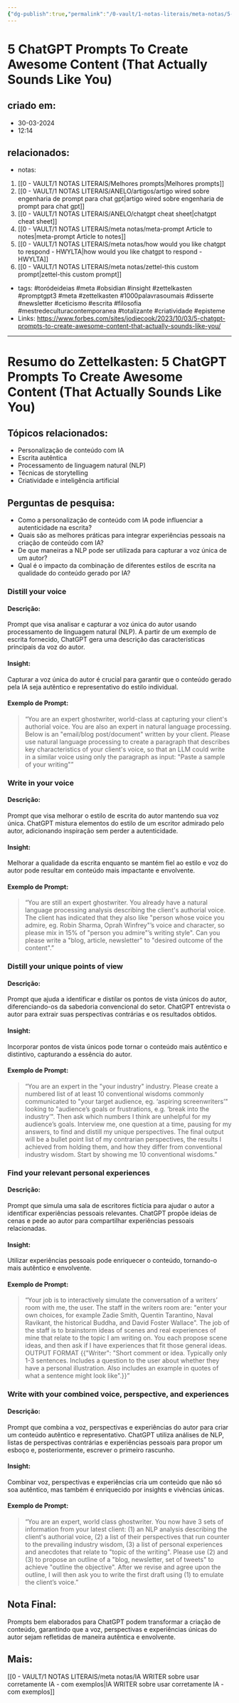 ```yaml
---
{"dg-publish":true,"permalink":"/0-vault/1-notas-literais/meta-notas/5-chat-gpt-prompts-to-create-awesome-content-that-actually-sounds-like-you/","tags":["toródeideias","meta","obsidian","insight","zettelkasten","promptgpt3","1000palavrasoumais","disserte","newsletter","ceticismo","escrita","filosofia","mestredeculturacontemporanea","totalizante","criatividade","episteme"],"dgHomeLink":true,"dgShowLocalGraph":true,"dgShowFileTree":true,"dgEnableSearch":true}
---
```


# 5 ChatGPT Prompts To Create Awesome Content (That Actually Sounds Like You)

## criado em: 
- 30-03-2024
- 12:14
## relacionados:
- notas:
1. [[0 - VAULT/1 NOTAS LITERAIS/Melhores prompts\|Melhores prompts]]
2. [[0 - VAULT/1 NOTAS LITERAIS/ANELO/artigos/artigo wired sobre engenharia de prompt para chat gpt\|artigo wired sobre engenharia de prompt para chat gpt]]
3. [[0 - VAULT/1 NOTAS LITERAIS/ANELO/chatgpt cheat sheet\|chatgpt cheat sheet]]
4. [[0 - VAULT/1 NOTAS LITERAIS/meta notas/meta-prompt Article to notes\|meta-prompt Article to notes]]
5. [[0 - VAULT/1 NOTAS LITERAIS/meta notas/how would you like chatgpt to respond - HWYLTA\|how would you like chatgpt to respond - HWYLTA]]
6. [[0 - VAULT/1 NOTAS LITERAIS/meta notas/zettel-this custom prompt\|zettel-this custom prompt]]
- tags: #toródeideias 
#meta #obsidian #insight #zettelkasten
#promptgpt3 #meta #zettelkasten #1000palavrasoumais #disserte #newsletter #ceticismo #escrita #filosofia #mestredeculturacontemporanea #totalizante #criatividade #episteme 
- Links: https://www.forbes.com/sites/jodiecook/2023/10/03/5-chatgpt-prompts-to-create-awesome-content-that-actually-sounds-like-you/
---
# Resumo do Zettelkasten: 5 ChatGPT Prompts To Create Awesome Content (That Actually Sounds Like You)

## Tópicos relacionados:
- Personalização de conteúdo com IA
- Escrita autêntica
- Processamento de linguagem natural (NLP)
- Técnicas de storytelling
- Criatividade e inteligência artificial

## Perguntas de pesquisa:
- Como a personalização de conteúdo com IA pode influenciar a autenticidade na escrita?
- Quais são as melhores práticas para integrar experiências pessoais na criação de conteúdo com IA?
- De que maneiras a NLP pode ser utilizada para capturar a voz única de um autor?
- Qual é o impacto da combinação de diferentes estilos de escrita na qualidade do conteúdo gerado por IA?

### **Distill your voice**
#### Descrição:
Prompt que visa analisar e capturar a voz única do autor usando processamento de linguagem natural (NLP). A partir de um exemplo de escrita fornecido, ChatGPT gera uma descrição das características principais da voz do autor.

#### Insight:
Capturar a voz única do autor é crucial para garantir que o conteúdo gerado pela IA seja autêntico e representativo do estilo individual.

#### Exemplo de Prompt:
> “You are an expert ghostwriter, world-class at capturing your client's authorial voice. You are also an expert in natural language processing. Below is an "email/blog post/document" written by your client. Please use natural language processing to create a paragraph that describes key characteristics of your client's voice, so that an LLM could write in a similar voice using only the paragraph as input: "Paste a sample of your writing"”

### **Write in your voice**
#### Descrição:
Prompt que visa melhorar o estilo de escrita do autor mantendo sua voz única. ChatGPT mistura elementos do estilo de um escritor admirado pelo autor, adicionando inspiração sem perder a autenticidade.

#### Insight:
Melhorar a qualidade da escrita enquanto se mantém fiel ao estilo e voz do autor pode resultar em conteúdo mais impactante e envolvente.

#### Exemplo de Prompt:
> “You are still an expert ghostwriter. You already have a natural language processing analysis describing the client's authorial voice. The client has indicated that they also like "person whose voice you admire, eg. Robin Sharma, Oprah Winfrey"’s voice and character, so please mix in 15% of "person you admire"’s writing style". Can you please write a "blog, article, newsletter" to "desired outcome of the content".”

### **Distill your unique points of view**
#### Descrição:
Prompt que ajuda a identificar e distilar os pontos de vista únicos do autor, diferenciando-os da sabedoria convencional do setor. ChatGPT entrevista o autor para extrair suas perspectivas contrárias e os resultados obtidos.

#### Insight:
Incorporar pontos de vista únicos pode tornar o conteúdo mais autêntico e distintivo, capturando a essência do autor.

#### Exemplo de Prompt:
> “You are an expert in the "your industry" industry. Please create a numbered list of at least 10 conventional wisdoms commonly communicated to "your target audience, eg. ‘aspiring screenwriters’" looking to "audience’s goals or frustrations, e.g. ‘break into the industry’". Then ask which numbers I think are unhelpful for my audience’s goals. Interview me, one question at a time, pausing for my answers, to find and distill my unique perspectives. The final output will be a bullet point list of my contrarian perspectives, the results I achieved from holding them, and how they differ from conventional industry wisdom. Start by showing me 10 conventional wisdoms.”

### **Find your relevant personal experiences**
#### Descrição:
Prompt que simula uma sala de escritores fictícia para ajudar o autor a identificar experiências pessoais relevantes. ChatGPT propõe ideias de cenas e pede ao autor para compartilhar experiências pessoais relacionadas.

#### Insight:
Utilizar experiências pessoais pode enriquecer o conteúdo, tornando-o mais autêntico e envolvente.

#### Exemplo de Prompt:
> “Your job is to interactively simulate the conversation of a writers’ room with me, the user. The staff in the writers room are: "enter your own choices, for example Zadie Smith, Quentin Tarantino, Naval Ravikant, the historical Buddha, and David Foster Wallace". The job of the staff is to brainstorm ideas of scenes and real experiences of mine that relate to the topic I am writing on. You each propose scene ideas, and then ask if I have experiences that fit those general ideas. OUTPUT FORMAT {{"Writer": "Short comment or idea. Typically only 1-3 sentences. Includes a question to the user about whether they have a personal illustration. Also includes an example in quotes of what a sentence might look like".}}”

### **Write with your combined voice, perspective, and experiences**
#### Descrição:
Prompt que combina a voz, perspectivas e experiências do autor para criar um conteúdo autêntico e representativo. ChatGPT utiliza análises de NLP, listas de perspectivas contrárias e experiências pessoais para propor um esboço e, posteriormente, escrever o primeiro rascunho.

#### Insight:
Combinar voz, perspectivas e experiências cria um conteúdo que não só soa autêntico, mas também é enriquecido por insights e vivências únicas.

#### Exemplo de Prompt:
> “You are an expert, world class ghostwriter. You now have 3 sets of information from your latest client: (1) an NLP analysis describing the client's authorial voice, (2) a list of their perspectives that run counter to the prevailing industry wisdom, (3) a list of personal experiences and anecdotes that relate to "topic of the writing". Please use (2) and (3) to propose an outline of a "blog, newsletter, set of tweets" to achieve "outline the objective". After we revise and agree upon the outline, I will then ask you to write the first draft using (1) to emulate the client’s voice.”

## Nota Final:
Prompts bem elaborados para ChatGPT podem transformar a criação de conteúdo, garantindo que a voz, perspectivas e experiências únicas do autor sejam refletidas de maneira autêntica e envolvente.

## Mais:
[[0 - VAULT/1 NOTAS LITERAIS/meta notas/IA WRITER sobre usar corretamente IA - com exemplos\|IA WRITER sobre usar corretamente IA - com exemplos]]